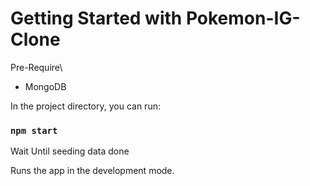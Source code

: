 # Getting Started with Pokemon-IG-Clone

Pre-Require\
- MongoDB

In the project directory, you can run:

### `npm start`

Wait Until seeding data done

Runs the app in the development mode.


